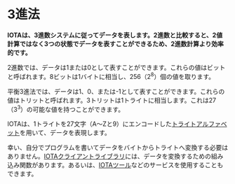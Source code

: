# 3進法
<!-- # Trinary -->

**IOTAは、3進数システムに従ってデータを表します。2進数と比較すると、2値計算ではなく3つの状態でデータを表すことができるため、2進数計算より効率的です。**
<!-- **IOTA represents data according to the trinary numeric system. Compared to binary, trinary computing is more efficient as it can represent data in three states rather then just two.** -->

2進数では、データは1または0として表すことができます。これらの値はビットと呼ばれます。8ビットは1バイトに相当し、256（2<sup>8</sup>）個の値を取ります。
<!-- In binary, data can be represented as either 1 or 0. These values are called bits. Eight bits is equal to one byte, which can have 256 (2<sup>8</sup>) possible values. -->

平衡3進法では、データは1、0、または-1として表すことができます。これらの値はトリットと呼ばれます。3トリットは1トライトに相当します。これは27（3<sup>3</sup>）の可能な値を持つことができます。
<!-- In balanced trinary, data can be represented as 1, 0, or -1. These values are called trits. Three trits is equal to one tryte, which can have 27 (3<sup>3</sup>) possible values. -->

IOTAは、1トライトを27文字（A〜Zと9）にエンコードした[トライトアルファベット](../references/tryte-alphabet.md)を用いて、データを表現します。
<!-- IOTA represents data as tryte-encoded characters, according to the [tryte alphabet](../references/tryte-alphabet.md) where each of the 27 characters consists of one tryte. -->

幸い、自分でプログラムを書いてデータをバイトからトライトへ変換する必要はありません。[IOTAクライアントライブラリ](root://client-libraries/0.1/introduction/overview.md)には、データを変換するための組み込み関数があります。あるいは、[IOTAツール](https://laurencetennant.com/iota-tools/index.html)などのサービスを使用することもできます。
<!-- Luckily, you don't have to convert data from bytes to trytes yourself. The [IOTA client libraries](root://client-libraries/0.1/introduction/overview.md) have built-in functions for converting data. Or, you can use a service such as [IOTA tools](https://laurencetennant.com/iota-tools/index.html). -->
